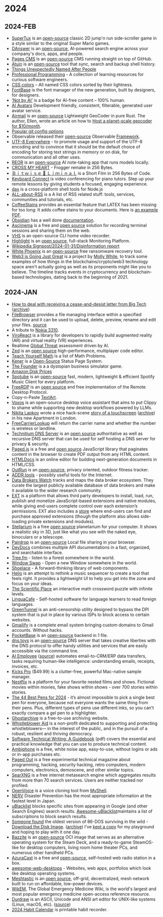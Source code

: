 # 2024

## 2024-FEB

- [SuperTux](https://www.supertux.org) is an [open-source](https://github.com/SuperTux/supertux) classic 2D jump'n run side-scroller game in a style similar to the original Super Mario games.
- [DAnswer](https://www.danswer.ai) is an [open-source](https://github.com/danswer-ai/danswer), AI-powered search engine across your company's docs, apps, and people.
- [Pages CMS](https://pagescms.org) is an [open-source](https://github.com/pages-cms/pages-cms) CMS running straight on top of GitHub.
- [Atuin](https://atuin.sh) is an [open-source](https://github.com/atuinsh/atuin) tool that sync, search and backup shell history.
- [Things Unexpectedly Named After People](https://notes.rolandcrosby.com/posts/unexpectedly-eponymous/)
- [Professional Programming](https://github.com/charlax/professional-programming) - A collection of learning resources for curious software engineers.
- [CSS colors]([https://mrmr.io/css-colors](https://mrmr.io/css-colors)) – All named CSS colors sorted by their lightness.
- [FontBase](https://fontba.se) is the font manager of the new generation, built by designers, for designers.
- [‘Not by AI’](https://notbyai.fyi) is a badge for AI-free content – 100% human.
- [AI Avatars](https://avatars.tzador.com) Development friendly, consistent, filterable, generated user avatar service.
- [Airmail](https://airmail.rs) is an [open-source](https://github.com/ellenhp/airmail) Lightweight GeoCoder in pure Rust. The author, Ellen, wrote an article on how to [Host a planet-scale geocoder for $10/month](https://blog.ellenhp.me/host-a-planet-scale-geocoder-for-10-month).
- [Popular git config options](https://jvns.ca/blog/2024/02/16/popular-git-config-options/)
- Observable released their [open-source](https://github.com/observablehq/framework) Observable [Framework](https://observablehq.com/framework/).
- [UTF-8 Everywhere](https://utf8everywhere.org) - to promote usage and support of the UTF-8 encoding and to convince that it should be the default choice of encoding for storing text strings in memory or on disk, for communication and all other uses.
- [REOR](https://www.reorproject.org) is an [open-source](https://github.com/reorproject/reor) AI note-taking app that runs models locally.
- [CROSS MY HEART](https://killedbyapixel.github.io/TinyCode/games/CrossMyHeart/) - Frogger remake in 256 Bytes.
- [Ｂｉｔｗｉｓｅ 📼 Ｌｉｍｉｎａｌ](https://killedbyapixel.github.io/TinyCode/256B/BitwiseLiminal/) is a Short Film in 256 Bytes of Code.
- [Keyboard Connect](https://keyboardconnect.com)  is video conferencing for piano tutors. Step up your remote lessons by giving students a focused, engaging experience.
- [dax](https://github.com/dsherret/dax) is a cross-platform shell tools for Node.js
- [ALL-about-RSS](https://github.com/AboutRSS/ALL-about-RSS) is a A list of RSS related stuff: tools, services, communities and tutorials, etc.
- [CoffeeStains](https://ctan.org/pkg/coffeestains) provides an essential feature that LATEX has been missing for too long: It adds coffee stains to your documents. Here is [an example PDF](https://ctan.math.utah.edu/ctan/tex-archive/graphics/pgf/contrib/coffeestains/coffeestains-en.pdf).
- [Obsidian](https://obsidian.md/) has a well done [documentation](https://help.obsidian.md/).
- [Asciinema](https://asciinema.org) is a free and [open source](https://github.com/asciinema/asciinema) solution for recording terminal sessions and sharing them on the web.
- [VHS](https://github.com/charmbracelet/vhs) is an open-source CLI home video recorder.
- [Highlight](https://www.highlight.io) is an [open source](https://github.com/highlight/highlight/), full-stack Monitoring Platform.
- [Wikipedia Signpost/2024-01-31/Disinformation report](https://en.wikipedia.org/wiki/Wikipedia:Wikipedia_Signpost/2024-01-31/Disinformation_report)
- [White Phoenix](https://getmyfileback.com) is an [open-source](https://github.com/cyberark/White-Phoenix) free ransomware recovery tool.
- [Web3 is Going Just Great](https://www.web3isgoinggreat.com) is a project by [Molly White](https://www.mollywhite.net), to track some examples of how things in the blockchains/crypto/web3 technology space aren't actually going as well as its proponents might like you to believe. The timeline tracks events in cryptocurrency and blockchain-based technologies, dating back to the beginning of 2021.

## 2024-JAN

- [How to deal with receiving a cease-and-desist letter from Big Tech](https://12challenges.substack.com/p/how-to-deal-with-receiving-a-cease) ([archive](https://archive.ph/sKodT))
- [FileBrowser](https://filebrowser.org) provides a file managing interface within a specified directory and it can be used to upload, delete, preview, rename and edit your files. [source](https://github.com/filebrowser/filebrowser)
- A tribute to [Nokia 3310](https://legendary3310.tilda.ws).
- [ViroReact](https://github.com/NativeVision/viro) is a library for developers to rapidly build augmented reality (AR) and virtual reality (VR) experiences. 
- Realtime [Global Threat](https://globalthreat.info) assessment driven by AI.
- [Zed](https://zed.dev) is an [open source](https://github.com/zed-industries/zed) high-performance, multiplayer code editor.
- [Teach Yourself Math](https://teachyourselfmath.app) is a list of Math Problems.
- [Kener](https://kener.ing) is a [Open-Source](https://github.com/rajnandan1/kener) Status Page System.
- [The Founder](http://thefounder.biz) is a a dystopian business simulator game.
- [Amazon Disk Prices](https://diskprices.com)
- [Spotube](https://spotube.krtirtho.dev) is an [open-source](https://github.com/KRTirtho/spotube) fast, modern, lightweight & efficient Spotify Music Client for every platform.
- [FreeRDP](https://www.freerdp.com) is an [open source](https://github.com/FreeRDP/FreeRDP) and free implementation of the Remote Desktop Protocol.
- Copy-n-Paste [TextArt](https://textart.sh).
- [Voxos](https://gitlab.com/literally-useful/voxos) is an open-source desktop voice assistant that aims to put Clippy to shame while supporting new desktop workflows powered by LLMs.
- [Nikita Lapkov](https://www.linkedin.com/in/nikitalapkov/) wrote a nice hack-scene [story of a touchscreen](https://laplab.me/posts/whats-that-touchscreen-in-my-room/) ([archive](https://archive.ph/dQ1Ks)) in his new Apartment in London.
- [FreeCarrierLookup](https://freecarrierlookup.com) will return the carrier name and whether the number is wireless or landline.
- [Technitium DNS Server](https://technitium.com/dns/) is an [open source](https://github.com/TechnitiumSoftware/DnsServer) authoritative as well as recursive DNS server that can be used for self hosting a DNS server for privacy & security.
- [Paged.js](https://pagedjs.org/) is a free and [open source](https://gitlab.coko.foundation/pagedjs) JavaScript library that paginates content in the browser to create PDF output from any HTML content.
- [HTMLDocs](https://htmldocs.com) is an online editor for building next-generation documents in HTML/CSS.
- [OutRun](https://outrun.tadris.de) is an [open-source](https://github.com/timfraedrich/OutRun), privacy oriented, outdoor fitness tracker.
- [ADDR.tools](https://addr.tools) - possibly useful tools for the Internet.
- [Data Brokers Watch](https://databrokerswatch.org) tracks and maps the data broker ecosystem. They curate the largest publicly available database of data brokers and make it available to the wider research community.
- [EXT](https://docs.ext.store) is a platform that allows third party developers to install, load, run, publish and monetize JavaScript-based extensions and native modules, while giving end-users complete control over each extension’s permissions. EXT also includes a [store](https://ext.store) where end-users can find and purchase approved extensions (though the platform also allows side-loading private extensions and modules).
- [Stellarium](https://stellarium.org) is a free [open source](https://github.com/Stellarium/stellarium) planetarium for your computer. It shows a realistic sky in 3D, just like what you see with the naked eye, binoculars or a telescope.
- [Pairdrop](https://pairdrop.net/) is an [open-source](https://github.com/schlagmichdoch/PairDrop) Local file sharing in your browser.
- [DevDocs](https://devdocs.io) combines multiple API documentations in a fast, organized, and searchable interface.
- [Tree.fm](https://www.tree.fm/) - listen to a forest somewhere in the world.
- [Window Swap](https://www.window-swap.com) - Open a new Window somewhere in the world.
- [Shoelace](https://shoelace.style) - A forward-thinking library of web components.
- [Helio](https://helio.fm) is an attempt to rethink a music sequencer to create a tool that feels right. It provides a lightweight UI to help you get into the zone and focus on your ideas.
- [The Scientific Place](https://scientific.place/math-crossword/) an interactive math crossword puzzle with infinite levels.
- [LinguaCafe](https://simjanos-dev.github.io/LinguaCafeHome/) - Self-hosted software for language learners to read foreign languages.
- [GreenTunnel](https://github.com/SadeghHayeri/GreenTunnel) is an anti-censorship utility designed to bypass the DPI system that is put in place by various ISPs to block access to certain websites.
- [Gmailify](https://www.gmailify.com) is a complete email system bringing custom domains to Gmail accounts. Without hacks.
- [PocketBase](https://pocketbase.io) is an [open-source](https://github.com/pocketbase/pocketbase) backend in 1 file.
- [dns.toys](https://www.dns.toys) is an [open-source](https://github.com/knadh/dns.toys) DNS server that takes creative liberties with the DNS protocol to offer handy utilities and services that are easily accessible via the command line.
- [AI Employee](https://aiemploye.com) ([source](https://github.com/vignshwarar/AI-Employe)) automates email-to-CRM/ERP data transfers, tasks requiring human-like intelligence: understanding emails, receipts, invoices, etc.
- [Kicks Pro](https://www.kickspro.app) ($49.99) is a clutter-free, powerful Mac-native sample manager.
- [Nestflix](https://nestflix.fun) is a platform for your favorite nested films and shows. Fictional movies within movies, fake shows within shows - over 700 stories within stories.
- [The 44 Best Pens for 2024](https://www.jetpens.com/blog/The-44-Best-Pens-for-2024-Gel-Ballpoint-Rollerball-and-Fountain-Pens/pt/974) - it’s almost impossible to pick a single best pen for everyone, because not everyone wants the same thing from their pens. Plus, different types of pens use different inks, so you can’t exactly compare a gel pen to a highlighter.
- [Ghostarchive](https://ghostarchive.org/) is a free-to-use archiving website.
- [Whistleblower Aid](https://whistlebloweraid.org) is a non-profit dedicated to supporting and protecting whistleblowers— in the interest of the public, and in the pursuit of a robust, resilient and thriving democracy. 
- [Software Technical Writing: A Guidebook](https://jamesg.blog/book.pdf) (pdf) covers the essential and practical knowledge that you can use to produce technical content.
- [Ambiphone](https://ambiph.one/) is a free, white noise app, easy-to-use, without logins or ads or in-app purchases etc.
- [Paged Out](https://pagedout.institute) is a free experimental technical magazine about programming, hacking, security hacking, retro computers, modern computers, electronics, demoscene, and other similar topics.
- [SearXNG](https://searxng.org) is a free internet metasearch engine which aggregates results from more than 70 search services. Users are neither tracked nor profiled.
- [OpenVoice](https://github.com/myshell-ai/OpenVoice) is a voice cloning tool from [MyShell](https://myshell.ai).
- [NERV](https://nerv.app/en/) Disaster Prevention has the most appropriate information at the fastest level in Japan.
- [uBlacklist](https://github.com/iorate/ublacklist) blocks specific sites from appearing in Google (and other Search Engines) search results. [Awesome-uBlacklist](https://github.com/rjaus/awesome-ublacklist)maintains a list of subscriptions to block search results.
- [Someone found](https://virtuallyfun.com/2023/12/30/86-dos-version-0-11-found/) the oldest version of 86-DOS surviving in the wild - [Download the Disk Image](https://archive.org/details/86-dos-version-0.1-c-serial-11-original-disk). ([archive](https://archive.ph/PDdXp)) I’ve [kept a copy](https://github.com/oinam/86-dos-version-0.1-c-serial-11-original-disk) for my playground and hoping to play with it one day.
- [Bazzite](https://bazzite.gg/) is an [open-source](https://github.com/ublue-os/bazzite) OCI image that serves as an alternative operating system for the Steam Deck, and a ready-to-game SteamOS-like for desktop computers, living room home theater PCs, and numerous other handheld PCs.
- [AzuraCast](https://www.azuracast.com) is a free and [open-source](https://github.com/AzuraCast/AzuraCast), self-hosted web radio station in a box.
- [awesome-web-desktops](https://github.com/syxanash/awesome-web-desktops) - Websites, web apps, portfolios which look like desktop operating systems.
- [Meshtastic](https://meshtastic.org) is an [open source](https://github.com/meshtastic), off-grid, decentralized, mesh network built to run on affordable, low-power devices.
- [WikEM](https://wikem.org/), The Global Emergency Medicine Wiki, is the world's largest and most popular emergency medicine open-access reference resource.
- [Durdraw](https://durdraw.org) is an ASCII, Unicode and ANSI art editor for UNIX-like systems (Linux, macOS, etc). ([source](https://github.com/cmang/durdraw))
- [2024 Habit Calendar](https://habitcalendar.co) is printable habit recorder.